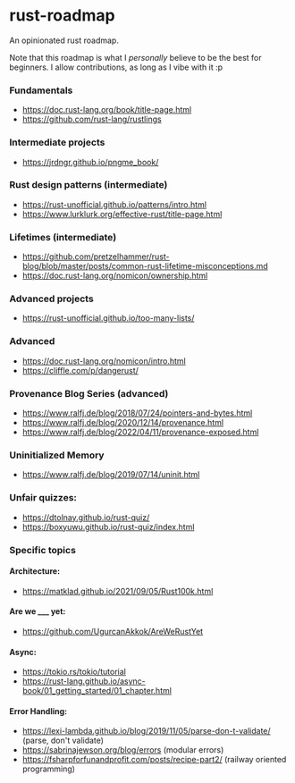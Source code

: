 # rust-roadmap
An opinionated rust roadmap.

Note that this roadmap is what I *personally* believe to be the best for beginners.
I allow contributions, as long as I vibe with it :p

### Fundamentals
- <https://doc.rust-lang.org/book/title-page.html>
- <https://github.com/rust-lang/rustlings>

### Intermediate projects
- <https://jrdngr.github.io/pngme_book/>

### Rust design patterns (intermediate)
- <https://rust-unofficial.github.io/patterns/intro.html>
- <https://www.lurklurk.org/effective-rust/title-page.html>

### Lifetimes (intermediate)
- <https://github.com/pretzelhammer/rust-blog/blob/master/posts/common-rust-lifetime-misconceptions.md>
- <https://doc.rust-lang.org/nomicon/ownership.html>

### Advanced projects
- <https://rust-unofficial.github.io/too-many-lists/>

### Advanced
- <https://doc.rust-lang.org/nomicon/intro.html>
- <https://cliffle.com/p/dangerust/>

### Provenance Blog Series (advanced)
- <https://www.ralfj.de/blog/2018/07/24/pointers-and-bytes.html>
- <https://www.ralfj.de/blog/2020/12/14/provenance.html>
- <https://www.ralfj.de/blog/2022/04/11/provenance-exposed.html>

### Uninitialized Memory
- <https://www.ralfj.de/blog/2019/07/14/uninit.html>

### Unfair quizzes:
- <https://dtolnay.github.io/rust-quiz/>
- <https://boxyuwu.github.io/rust-quiz/index.html>

### Specific topics

#### Architecture:
- <https://matklad.github.io/2021/09/05/Rust100k.html>

#### Are we ___ yet:
- <https://github.com/UgurcanAkkok/AreWeRustYet>

#### Async:
- <https://tokio.rs/tokio/tutorial>
- <https://rust-lang.github.io/async-book/01_getting_started/01_chapter.html>

#### Error Handling:
- <https://lexi-lambda.github.io/blog/2019/11/05/parse-don-t-validate/> (parse, don't validate)
- <https://sabrinajewson.org/blog/errors> (modular errors)
- <https://fsharpforfunandprofit.com/posts/recipe-part2/> (railway oriented programming)
